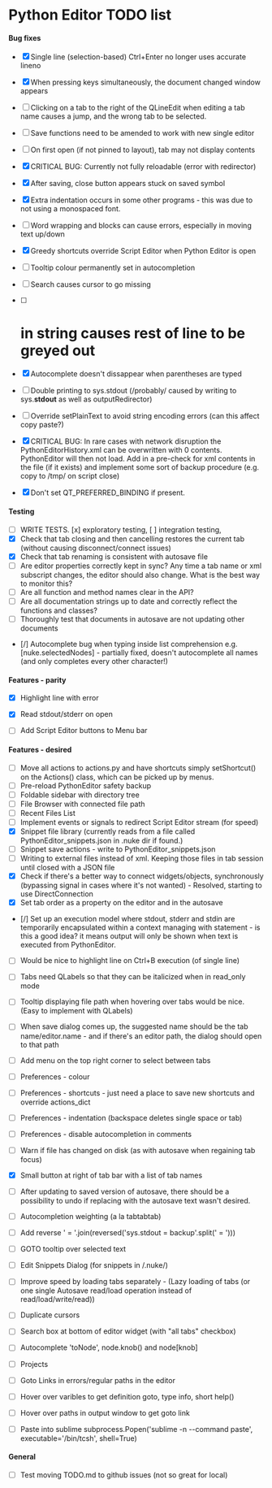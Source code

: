 # Python Editor TODO list


#### Bug fixes
- [x] Single line (selection-based) Ctrl+Enter no longer uses accurate lineno
- [x] When pressing keys simultaneously, the document changed window appears
- [ ] Clicking on a tab to the right of the QLineEdit when editing a tab name causes a jump, and the wrong tab to be selected.
- [ ] Save functions need to be amended to work with new single editor
- [ ] On first open (if not pinned to layout), tab may not display contents
- [x] CRITICAL BUG: Currently not fully reloadable (error with redirector)
- [x] After saving, close button appears stuck on saved symbol
- [x] Extra indentation occurs in some other programs - this was due to not using a monospaced font.
- [ ] Word wrapping and blocks can cause errors, especially in moving text up/down
- [x] Greedy shortcuts override Script Editor when Python Editor is open
- [ ] Tooltip colour permanently set in autocompletion
- [ ] Search causes cursor to go missing
- [ ] # in string causes rest of line to be greyed out
- [x] Autocomplete doesn't dissappear when parentheses are typed
- [ ] Double printing to sys.stdout (/probably/ caused by writing to sys.__stdout__ as well as outputRedirector)
- [ ] Override setPlainText to avoid string encoding errors (can this affect copy paste?)
- [x] CRITICAL BUG: In rare cases with network disruption the PythonEditorHistory.xml can be overwritten with 0 contents. PythonEditor will then not load.
      Add in a pre-check for xml contents in the file (if it exists) and implement some sort of backup procedure (e.g. copy to /tmp/ on script close)
- [x] Don't set QT_PREFERRED_BINDING if present.


#### Testing
- [ ] WRITE TESTS. [x] exploratory testing, [ ]  integration testing,
- [x] Check that tab closing and then cancelling restores the current tab (without causing disconnect/connect issues)
- [x] Check that tab renaming is consistent with autosave file
- [ ] Are editor properties correctly kept in sync? Any time a tab name or xml subscript changes, the editor
      should also change. What is the best way to monitor this?
- [ ] Are all function and method names clear in the API?
- [ ] Are all documentation strings up to date and correctly reflect the functions and classes?
- [ ] Thoroughly test that documents in autosave are not updating other documents
- [/] Autocomplete bug when typing inside list comprehension e.g. [nuke.selectedNodes] - partially fixed, doesn't
      autocomplete all names (and only completes every other character!)


#### Features - parity
- [x] Highlight line with error
- [x] Read stdout/stderr on open
- [ ] Add Script Editor buttons to Menu bar


#### Features - desired
- [ ] Move all actions to actions.py and have shortcuts simply setShortcut() on the Actions() class, which can be picked up by menus.
- [ ] Pre-reload PythonEditor safety backup
- [ ] Foldable sidebar with directory tree
- [ ] File Browser with connected file path
- [ ] Recent Files List
- [ ] Implement events or signals to redirect Script Editor stream (for speed)
- [x] Snippet file library (currently reads from a file called PythonEditor_snippets.json in .nuke dir if found.)
- [ ] Snippet save actions - write to PythonEditor_snippets.json
- [ ] Writing to external files instead of xml. Keeping those files in tab session until closed with a JSON file
- [x] Check if there's a better way to connect widgets/objects, synchronously
      (bypassing signal in cases where it's not wanted) - Resolved, starting to use DirectConnection
- [x] Set tab order as a property on the editor and in the autosave
- [/] Set up an execution model where stdout, stderr and stdin are temporarily encapsulated within a context managing with
      statement - is this a good idea? it means output will only be shown when text is executed from PythonEditor.
- [ ] Would be nice to highlight line on Ctrl+B execution (of single line)
- [ ] Tabs need QLabels so that they can be italicized when in read_only mode
- [ ] Tooltip displaying file path when hovering over tabs would be nice. (Easy to implement with QLabels)
- [ ] When save dialog comes up, the suggested name should be the tab name/editor.name - and if there's an
      editor path, the dialog should open to that path
- [ ] Add menu on the top right corner to select between tabs
- [ ] Preferences - colour
- [ ] Preferences - shortcuts - just need a place to save new shortcuts and override actions_dict
- [ ] Preferences - indentation (backspace deletes single space or tab)
- [ ] Preferences - disable autocompletion in comments
- [ ] Warn if file has changed on disk (as with autosave when regaining tab focus)
- [x] Small button at right of tab bar with a list of tab names
- [ ] After updating to saved version of autosave, there should be a possibility to undo if replacing with the autosave text wasn't desired.
- [ ] Autocompletion weighting (a la tabtabtab)
- [ ] Add reverse ' = '.join(reversed('sys.stdout = backup'.split(' = ')))
- [ ] GOTO tooltip over selected text
- [ ] Edit Snippets Dialog (for snippets in /.nuke/)
- [ ] Improve speed by loading tabs separately - (Lazy loading of tabs (or one single Autosave read/load operation instead of read/load/write/read))
- [ ] Duplicate cursors
- [ ] Search box at bottom of editor widget (with "all tabs" checkbox)
- [ ] Autocomplete 'toNode', node.knob() and node[knob]
- [ ] Projects
- [ ] Goto Links in errors/regular paths in the editor
- [ ] Hover over varibles to get definition goto, type info, short help()
- [ ] Hover over paths in output window to get goto link
- [ ] Paste into sublime subprocess.Popen('sublime -n --command paste', executable='/bin/tcsh', shell=True)


#### General
- [ ] Test moving TODO.md to github issues (not so great for local)


